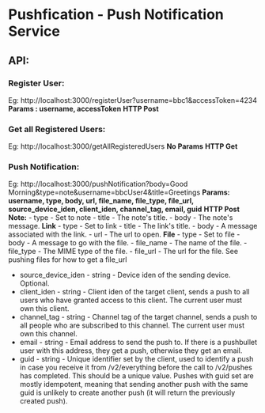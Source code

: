 # Pushfication - Push Notification Service


## API:
### Register User: 
  Eg: http://localhost:3000/registerUser?username=bbc1&accessToken=4234
  **Params : username, accessToken**
  **HTTP Post**
### Get all Registered Users: 
  Eg: http://localhost:3000/getAllRegisteredUsers
  **No Params**
  **HTTP Get**
### Push Notification: 
  Eg: http://localhost:3000/pushNotification?body=Good Morning&type=note&username=bbcUser4&title=Greetings
  **Params: username, type, body, url, file_name, file_type, file_url, source_device_iden, client_iden, channel_tag, email, guid**
  **HTTP Post**
  **Note:**
    - type - Set to note
    - title - The note's title.
    - body - The note's message.
  **Link**
    - type - Set to link
    - title - The link's title.
    - body - A message associated with the link.
    - url - The url to open.
  **File**
    - type - Set to file
    - body - A message to go with the file.
    - file_name - The name of the file.
    - file_type - The MIME type of the file.
    - file_url - The url for the file. See pushing files for how to get a file_url
    
  - source_device_iden	- string - Device iden of the sending device. Optional.
  - client_iden	- string -	Client iden of the target client, sends a push to all users who have granted access to this client. The current user must own this client.
  - channel_tag -	string - Channel tag of the target channel, sends a push to all people who are subscribed to this channel. The current user must own this channel.
  - email	- string	- Email address to send the push to. If there is a pushbullet user with this address, they get a push, otherwise they get an email.
  - guid -	string	- Unique identifier set by the client, used to identify a push in case you receive it from /v2/everything before the call to /v2/pushes has completed. This should be a unique value. Pushes with guid set are mostly idempotent, meaning that sending another push with the same guid is unlikely to create another push (it will return the previously created push).
